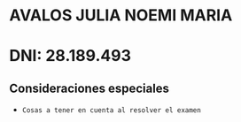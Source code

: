 # **AVALOS JULIA NOEMI MARIA**
# DNI: 28.189.493

## Consideraciones especiales
* `Cosas a tener en cuenta al resolver el examen`
